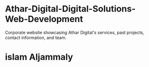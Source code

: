 # Athar-Digital-Digital-Solutions-Web-Development
Corporate website showcasing Athar Digital's services, past projects, contact information, and team.
# islam Aljammaly
